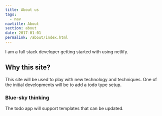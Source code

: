 ```yaml
---
title: About us
tags:
  - nav
navtitle: About
section: about
date: 2017-01-01
permalink: /about/index.html
---
```


I am a full stack developer getting started with using netlify.

## Why this site?

This site will be used to play with new technology and techniques.  One of the
initial developments will be to add a todo type setup.

### Blue-sky thinking

The todo app will support templates that can be updated.